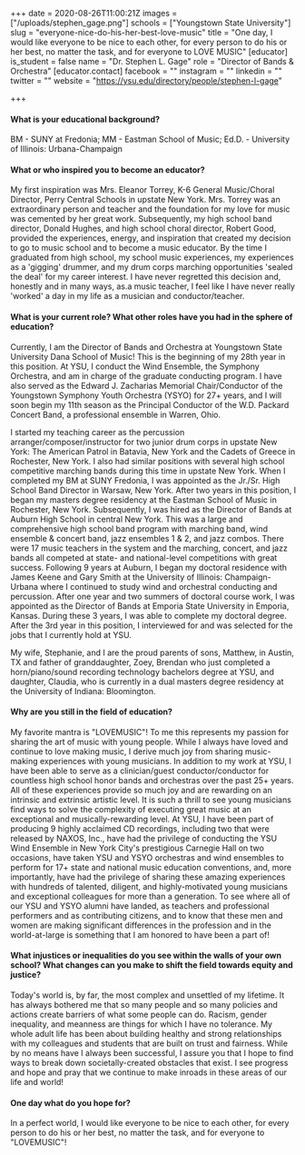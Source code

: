 +++
date = 2020-08-26T11:00:21Z
images = ["/uploads/stephen_gage.png"]
schools = ["Youngstown State University"]
slug = "everyone-nice-do-his-her-best-love-music"
title = "One day, I would like everyone to be nice to each other, for every person to do his or her best, no matter the task, and for everyone to LOVE MUSIC"
[educator]
is_student = false
name = "Dr. Stephen L. Gage"
role = "Director of Bands & Orchestra"
[educator.contact]
facebook = ""
instagram = ""
linkedin = ""
twitter = ""
website = "https://ysu.edu/directory/people/stephen-l-gage"

+++
#### What is your educational background?

BM - SUNY at Fredonia; MM - Eastman School of Music; Ed.D. - University of Illinois: Urbana-Champaign

#### What or who inspired you to become an educator?

My first inspiration was Mrs. Eleanor Torrey, K-6 General Music/Choral Director, Perry Central Schools in upstate New York. Mrs. Torrey was an extraordinary person and teacher and the foundation for my love for music was cemented by her great work. Subsequently, my high school band director, Donald Hughes, and high school choral director, Robert Good, provided the experiences, energy, and inspiration that created my decision to go to music school and to become a music educator. By the time I graduated from high school, my school music experiences, my experiences as a 'gigging' drummer, and my drum corps marching opportunities 'sealed the deal' for my career interest. I have never regretted this decision and, honestly and in many ways, as.a music teacher, I feel like I have never really 'worked' a day in my life as a musician and conductor/teacher.

#### What is your current role? What other roles have you had in the sphere of education?

Currently, I am the Director of Bands and Orchestra at Youngstown State University Dana School of Music! This is the beginning of my 28th year in this position. At YSU, I conduct the Wind Ensemble, the Symphony Orchestra, and am in charge of the graduate conducting program. I have also served as the Edward J. Zacharias Memorial Chair/Conductor of the Youngstown Symphony Youth Orchestra (YSYO) for 27+ years, and I will soon begin my 11th season as the Principal Conductor of the W.D. Packard Concert Band, a professional ensemble in Warren, Ohio.

I started my teaching career as the percussion arranger/composer/instructor for two junior drum corps in upstate New York: The American Patrol in Batavia, New York and the Cadets of Greece in Rochester, New York. I also had similar positions with several high school competitive marching bands during this time in upstate New York. When I completed my BM at SUNY Fredonia, I was appointed as the Jr./Sr. High School Band Director in Warsaw, New York. After two years in this position, I began my masters degree residency at the Eastman School of Music in Rochester, New York. Subsequently, I was hired as the Director of Bands at Auburn High School in central New York. This was a large and comprehensive high school band program with marching band, wind ensemble & concert band, jazz ensembles 1 & 2, and jazz combos. There were 17 music teachers in the system and the marching, concert, and jazz bands all competed at state- and national-level competitions with great success. Following 9 years at Auburn, I began my doctoral residence with James Keene and Gary Smith at the University of Illinois: Champaign-Urbana where I continued to study wind and orchestral conducting and percussion. After one year and two summers of doctoral course work, I was appointed as the Director of Bands at Emporia State University in Emporia, Kansas. During these 3 years, I was able to complete my doctoral degree. After the 3rd year in this position, I interviewed for and was selected for the jobs that I currently hold at YSU.

My wife, Stephanie, and I are the proud parents of sons, Matthew, in Austin, TX and father of granddaughter, Zoey, Brendan who just completed a horn/piano/sound recording technology bachelors degree at YSU, and daughter, Claudia, who is currently in a dual masters degree residency at the University of Indiana: Bloomington.

#### Why are you still in the field of education?

My favorite mantra is "LOVEMUSIC"! To me this represents my passion for sharing the art of music with young people. While I always have loved and continue to love making music, I derive much joy from sharing music-making experiences with young musicians. In addition to my work at YSU, I have been able to serve as a clinician/guest conductor/conductor for countless high school honor bands and orchestras over the past 25+ years. All of these experiences provide so much joy and are rewarding on an intrinsic and extrinsic artistic level. It is such a thrill to see young musicians find ways to solve the complexity of executing great music at an exceptional and musically-rewarding level. At YSU, I have been part of producing 9 highly acclaimed CD recordings, including two that were released by NAXOS, Inc., have had the privilege of conducting the YSU Wind Ensemble in New York City's prestigious Carnegie Hall on two occasions, have taken YSU and YSYO orchestras and wind ensembles to perform for 17+ state and national music education conventions, and, more importantly, have had the privilege of sharing these amazing experiences with hundreds of talented, diligent, and highly-motivated young musicians and exceptional colleagues for more than a generation. To see where all of our YSU and YSYO alumni have landed, as teachers and professional performers and as contributing citizens, and to know that these men and women are making significant differences in the profession and in the world-at-large is something that I am honored to have been a part of!

#### What injustices or inequalities do you see within the walls of your own school? What changes can you make to shift the field towards equity and justice?

Today's world is, by far, the most complex and unsettled of my lifetime. It has always bothered me that so many people and so many policies and actions create barriers of what some people can do. Racism, gender inequality, and meanness are things for which I have no tolerance. My whole adult life has been about building healthy and strong relationships with my colleagues and students that are built on trust and fairness. While by no means have I always been successful, I assure you that I hope to find ways to break down societally-created obstacles that exist. I see progress and hope and pray that we continue to make inroads in these areas of our life and world!

#### One day what do you hope for?

In a perfect world, I would like everyone to be nice to each other, for every person to do his or her best, no matter the task, and for everyone to "LOVEMUSIC"!
